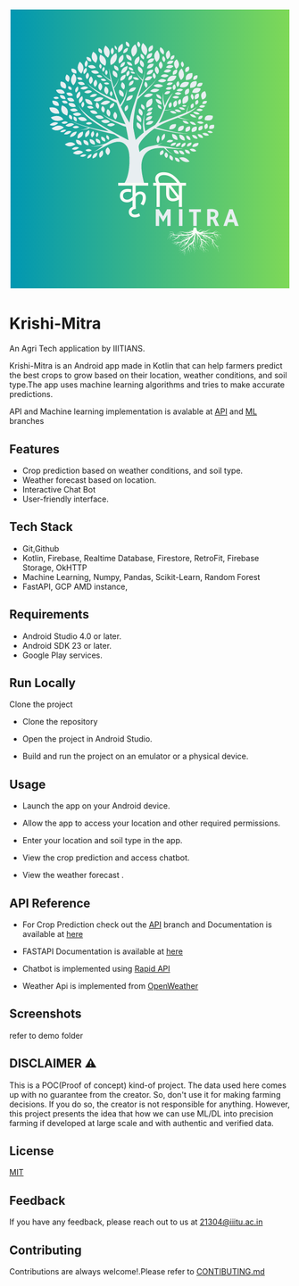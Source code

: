 <h1 align="center"><img src = "https://github.com/adword01/Krishi-Mitra/blob/ML/krishimitra.png"></h1>



# Krishi-Mitra

An Agri Tech application by IIITIANS.

Krishi-Mitra is an Android app made in Kotlin that can help farmers predict the best crops to grow based on their location, weather conditions, and soil type.The app uses machine learning algorithms and tries to make accurate predictions.

 API and Machine learning implementation is avalable at [API](https://github.com/adword01/Krishi-Mitra/tree/API) and [ML](https://github.com/adword01/Krishi-Mitra/tree/ML) branches 
## Features

- Crop prediction based on weather conditions, and soil type.
- Weather forecast based on location.
- Interactive Chat Bot
- User-friendly interface.





## Tech Stack
- Git,Github
- Kotlin, Firebase, Realtime Database, Firestore, RetroFit, Firebase Storage, OkHTTP
- Machine Learning, Numpy, Pandas, Scikit-Learn, Random Forest
- FastAPI, GCP AMD instance,

## Requirements
- Android Studio 4.0 or later.
- Android SDK 23 or later.
- Google Play services.

## Run Locally

Clone the project

- Clone the repository 

- Open the project in Android Studio.

- Build and run the project on an emulator or a physical device.


## Usage 
- Launch the app on your Android device.

- Allow the app to access your location and other required permissions.

-  Enter your location and soil type in the app.

-  View the crop prediction and access chatbot.

-  View the weather forecast .

## API Reference
- For Crop Prediction check out the [API](https://github.com/adword01/Krishi-Mitra/tree/API) branch and Documentation is available at [here](https://krishimitra-0102.ue.r.appspot.com/docs)
- FASTAPI Documentation is available at [here](https://fastapi.tiangolo.com/)
- Chatbot is implemented using [Rapid API](https://rapidapi.com/SoftNext/api/smartgpt-api/details)
 
- Weather Api is implemented from [OpenWeather](https://openweathermap.org/api) 
## Screenshots
refer to demo folder 

## DISCLAIMER ⚠️
This is a POC(Proof of concept) kind-of project. The data used here comes up with no guarantee from the creator. So, don't use it for making farming decisions. If you do so, the creator is not responsible for anything. However, this project presents the idea that how we can use ML/DL into precision farming if developed at large scale and with authentic and verified data.

## License

[MIT](https://github.com/adword01/Krishi-Mitra/blob/master/LICENSE)


## Feedback

If you have any feedback, please reach out to us at 21304@iiitu.ac.in


## Contributing

Contributions are always welcome!.Please refer to [CONTIBUTING.md](https://github.com/adword01/Krishi-Mitra/blob/master/CONTRIBUTING.md)

